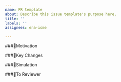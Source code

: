 ```yaml
---
name: PR template
about: Describe this issue template's purpose here.
title: ''
labels: ''
assignees: ena-isme

---
```


###🌟Motivation

###🌟Key Changes

###🌟Simulation

###🌟To Reviewer
